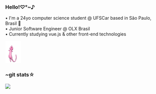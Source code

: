 ### Hello!♡°~♪ 
• I'm a 24yo computer science student @ UFSCar based in São Paulo, Brasil &#x1f490; \
• Junior Software Engineer @ OLX Brasil \
• Currently studying vue.js & other front-end technologies

<img src="https://raw.githubusercontent.com/gabrielaabergamo/gabrielaabergamo/main/mew.gif" width="50px" height="70px">

### ~git stats☆
<a href="https://github.com/gabrielaabergamo/gabrielaabergamo">
  <img align="center" src="https://github-readme-stats.vercel.app/api/top-langs/?username=gabrielaabergamo&layout=compact&theme=city_lights&langs_count=10" />
</a>

<!--
**gabrielaabergamo/gabrielaabergamo** is a ✨ _special_ ✨ repository because its `README.md` (this file) appears on your GitHub profile.

Here are some ideas to get you started:

- 🔭 I’m currently working on ...
- 🌱 I’m currently learning ...
- 👯 I’m looking to collaborate on ...
- 🤔 I’m looking for help with ...
- 💬 Ask me about ...
- 📫 How to reach me: ...
- 😄 Pronouns: ...
- ⚡ Fun fact: ...
-->
